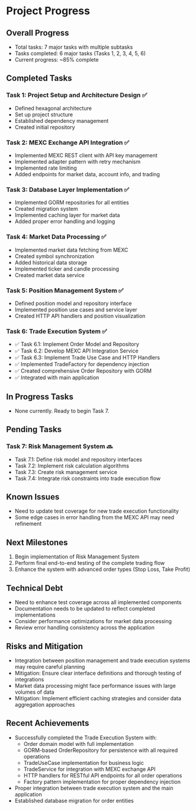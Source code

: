 # Project Progress

## Overall Progress
- Total tasks: 7 major tasks with multiple subtasks
- Tasks completed: 6 major tasks (Tasks 1, 2, 3, 4, 5, 6) 
- Current progress: ~85% complete

## Completed Tasks

### Task 1: Project Setup and Architecture Design ✅
- Defined hexagonal architecture
- Set up project structure
- Established dependency management
- Created initial repository

### Task 2: MEXC Exchange API Integration ✅
- Implemented MEXC REST client with API key management
- Implemented adapter pattern with retry mechanism
- Implemented rate limiting
- Added endpoints for market data, account info, and trading

### Task 3: Database Layer Implementation ✅
- Implemented GORM repositories for all entities
- Created migration system
- Implemented caching layer for market data
- Added proper error handling and logging

### Task 4: Market Data Processing ✅
- Implemented market data fetching from MEXC
- Created symbol synchronization
- Added historical data storage
- Implemented ticker and candle processing
- Created market data service

### Task 5: Position Management System ✅
- Defined position model and repository interface
- Implemented position use cases and service layer
- Created HTTP API handlers and position visualization

### Task 6: Trade Execution System ✅
- ✅ Task 6.1: Implement Order Model and Repository
- ✅ Task 6.2: Develop MEXC API Integration Service
- ✅ Task 6.3: Implement Trade Use Case and HTTP Handlers
- ✅ Implemented TradeFactory for dependency injection
- ✅ Created comprehensive Order Repository with GORM
- ✅ Integrated with main application

## In Progress Tasks
- None currently. Ready to begin Task 7.

## Pending Tasks
### Task 7: Risk Management System 🔜
- Task 7.1: Define risk model and repository interfaces
- Task 7.2: Implement risk calculation algorithms
- Task 7.3: Create risk management service
- Task 7.4: Integrate risk constraints into trade execution flow

## Known Issues
- Need to update test coverage for new trade execution functionality
- Some edge cases in error handling from the MEXC API may need refinement

## Next Milestones
1. Begin implementation of Risk Management System
2. Perform final end-to-end testing of the complete trading flow
3. Enhance the system with advanced order types (Stop Loss, Take Profit)

## Technical Debt
- Need to enhance test coverage across all implemented components
- Documentation needs to be updated to reflect completed implementations
- Consider performance optimizations for market data processing
- Review error handling consistency across the application

## Risks and Mitigation
- Integration between position management and trade execution systems may require careful planning
- Mitigation: Ensure clear interface definitions and thorough testing of integrations
- Market data processing might face performance issues with large volumes of data
- Mitigation: Implement efficient caching strategies and consider data aggregation approaches

## Recent Achievements
- Successfully completed the Trade Execution System with:
  - Order domain model with full implementation
  - GORM-based OrderRepository for persistence with all required operations
  - TradeUseCase implementation for business logic
  - TradeService for integration with MEXC exchange API
  - HTTP handlers for RESTful API endpoints for all order operations
  - Factory pattern implementation for proper dependency injection
- Proper integration between trade execution system and the main application
- Established database migration for order entities
